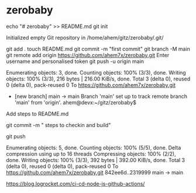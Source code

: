 # zerobaby
echo "# zerobaby" >> README.md
git init


Initialized empty Git repository in /home/ahem/gitz/zerobaby/.git/

git add .
touch README.md
git commit -m "first commit"
git branch -M main
git remote add origin https://github.com/ahem7x/zerobaby.git
Enter username and  personalised token
git push -u origin main

Enumerating objects: 3, done.
Counting objects: 100% (3/3), done.
Writing objects: 100% (3/3), 216 bytes | 216.00 KiB/s, done.
Total 3 (delta 0), reused 0 (delta 0), pack-reused 0
To https://github.com/ahem7x/zerobaby.git
 * [new branch]      main -> main
Branch 'main' set up to track remote branch 'main' from 'origin'.
ahem@devx:~/gitz/zerobaby$ 

Add steps to README.md 

git commit -m " steps to checkin and build"


git push

Enumerating objects: 5, done.
Counting objects: 100% (5/5), done.
Delta compression using up to 16 threads
Compressing objects: 100% (2/2), done.
Writing objects: 100% (3/3), 392 bytes | 392.00 KiB/s, done.
Total 3 (delta 0), reused 0 (delta 0), pack-reused 0
To https://github.com/ahem7x/zerobaby.git
   842ee6d..2319999  main -> main


https://blog.logrocket.com/ci-cd-node-js-github-actions/


